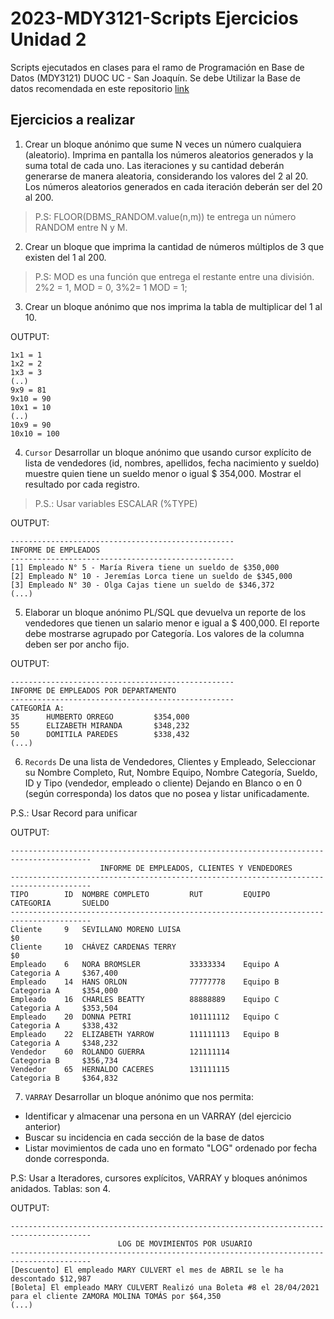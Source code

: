 # 2023-MDY3121-Scripts Ejercicios Unidad 2

Scripts ejecutados en clases para el ramo de Programación en Base de Datos (MDY3121) DUOC UC - San Joaquín.
Se debe Utilizar la Base de datos recomendada en este repositorio [link](https://github.com/sebascode/2023-MDY3121-Scripts/blob/main/2%20-%20Bloques%20Complejos/2.0%20DDL.sql)

## Ejercicios a realizar

1. Crear un bloque anónimo que sume N veces un número cualquiera (aleatorio).
Imprima en pantalla los números aleatorios generados y la suma total de cada uno.
Las iteraciones y su cantidad deberán generarse de manera aleatoria,
considerando los valores del 2 al 20. Los números aleatorios generados en
cada iteración deberán ser del 20 al 200.
> P.S: FLOOR(DBMS_RANDOM.value(n,m)) te entrega un número RANDOM entre N y M.

2. Crear un bloque que imprima la cantidad de números múltiplos de 3
que existen del 1 al 200.
>P.S: MOD es una función que entrega el restante entre una división.
> 2%2 = 1, MOD = 0, 3%2= 1 MOD = 1;

3. Crear un bloque anónimo que nos imprima la tabla de multiplicar del 1 al 10.

OUTPUT:
```
1x1 = 1
1x2 = 2
1x3 = 3
(..)
9x9 = 81
9x10 = 90
10x1 = 10
(..)
10x9 = 90
10x10 = 100
```

4. `Cursor` Desarrollar un bloque anónimo que usando cursor explícito de lista de vendedores 
(id, nombres, apellidos, fecha nacimiento y sueldo) muestre quien tiene un sueldo menor o
igual $ 354,000.
Mostrar el resultado por cada registro.
>P.S.: Usar variables ESCALAR (%TYPE)

OUTPUT:
```plaintext
--------------------------------------------------
INFORME DE EMPLEADOS
--------------------------------------------------
[1] Empleado N° 5 - María Rivera tiene un sueldo de $350,000
[2] Empleado N° 10 - Jeremías Lorca tiene un sueldo de $345,000
[3] Empleado N° 30 - Olga Cajas tiene un sueldo de $346,372
(...)
```

5. Elaborar un bloque anónimo PL/SQL que devuelva un reporte de los vendedores
que tienen un salario menor e igual a $ 400,000. El reporte debe mostrarse
agrupado por Categoría. Los valores de la columna deben ser por ancho fijo.

OUTPUT:
```plaintext
--------------------------------------------------
INFORME DE EMPLEADOS POR DEPARTAMENTO
--------------------------------------------------
CATEGORÍA A: 
35	    HUMBERTO ORREGO         $354,000
55	    ELIZABETH MIRANDA       $348,232
50	    DOMITILA PAREDES        $338,432
(...)
```

6. `Records` De una lista de Vendedores, Clientes y Empleado, Seleccionar su Nombre Completo,
Rut, Nombre Equipo, Nombre Categoría, Sueldo, ID y Tipo (vendedor, empleado o cliente)
Dejando en Blanco o en 0 (según corresponda) los datos que no posea y listar
unificadamente.

P.S.: Usar Record para unificar

OUTPUT:
```plaintext
----------------------------------------------------------------------------------------
                    INFORME DE EMPLEADOS, CLIENTES Y VENDEDORES
----------------------------------------------------------------------------------------
TIPO        ID  NOMBRE COMPLETO         RUT         EQUIPO      CATEGORIA       SUELDO
----------------------------------------------------------------------------------------
Cliente	    9   SEVILLANO MORENO LUISA                                          $0
Cliente     10  CHÁVEZ CARDENAS TERRY                                           $0
Empleado    6   NORA BROMSLER           33333334    Equipo A    Categoria A     $367,400
Empleado    14	HANS ORLON              77777778    Equipo B    Categoria A     $354,000
Empleado    16	CHARLES BEATTY          88888889    Equipo C    Categoria A     $353,504
Empleado    20	DONNA PETRI             101111112   Equipo C    Categoria A     $338,432
Empleado    22	ELIZABETH YARROW        111111113   Equipo B    Categoria A     $348,232
Vendedor    60	ROLANDO GUERRA          121111114               Categoria B     $356,734
Vendedor    65	HERNALDO CACERES        131111115               Categoria B     $364,832
```

7. `VARRAY` Desarrollar un bloque anónimo que nos permita:
- Identificar y almacenar una persona en un VARRAY (del ejercicio anterior)
- Buscar su incidencia en cada sección de la base de datos
- Listar movimientos de cada uno en formato "LOG" ordenado por fecha donde
corresponda.

P.S: Usar a Iteradores, cursores explícitos, VARRAY y bloques anónimos anidados.
Tablas: son 4.

OUTPUT:
```plaintext
----------------------------------------------------------------------------------------
                        LOG DE MOVIMIENTOS POR USUARIO
----------------------------------------------------------------------------------------
[Descuento] El empleado MARY CULVERT el mes de ABRIL se le ha descontado $12,987
[Boleta] El empleado MARY CULVERT Realizó una Boleta #8 el 28/04/2021 para el cliente ZAMORA MOLINA TOMÁS por $64,350
(...)
```
